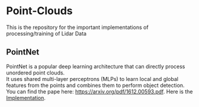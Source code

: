 # Point-Clouds
This is the repository for the important implementations of processing/training of Lidar Data
## PointNet
PointNet is a popular deep learning architecture that can directly process unordered point clouds.   
It uses shared multi-layer perceptrons (MLPs) to learn local and global features from the points and combines them to perform object detection.   
You can find the pape here: https://arxiv.org/pdf/1612.00593.pdf. Here is the [Implementation](PointNet.ipynb).